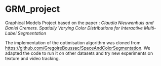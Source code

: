 # GRM_project

Graphical Models Project based on the paper : *Claudia Nieuwenhuis and Daniel Cremers. Spatially Varying Color Distributions for Interactive Multi-Label Segmentation*

The implementation of the optimisation algorithm was cloned from https://github.com/GregoireBoussac/SpaceAndColorSegmentation.
We adapted the code to run it on other datasets and try new experiments on texture and video tracking.
